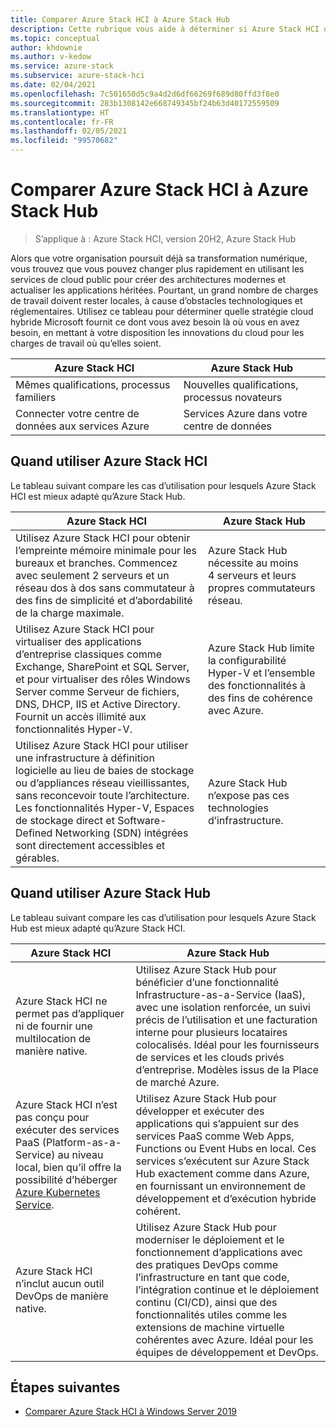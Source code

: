 ```yaml
---
title: Comparer Azure Stack HCI à Azure Stack Hub
description: Cette rubrique vous aide à déterminer si Azure Stack HCI ou Azure Stack Hub convient à votre organisation.
ms.topic: conceptual
author: khdownie
ms.author: v-kedow
ms.service: azure-stack
ms.subservice: azure-stack-hci
ms.date: 02/04/2021
ms.openlocfilehash: 7c501650d5c9a4d2d6df66269f689d80ffd3f8e0
ms.sourcegitcommit: 283b1308142e668749345bf24b63d40172559509
ms.translationtype: HT
ms.contentlocale: fr-FR
ms.lasthandoff: 02/05/2021
ms.locfileid: "99570682"
---
```

# <a name="compare-azure-stack-hci-to-azure-stack-hub"></a>Comparer Azure Stack HCI à Azure Stack Hub

> S’applique à : Azure Stack HCI, version 20H2, Azure Stack Hub

Alors que votre organisation poursuit déjà sa transformation numérique, vous trouvez que vous pouvez changer plus rapidement en utilisant les services de cloud public pour créer des architectures modernes et actualiser les applications héritées. Pourtant, un grand nombre de charges de travail doivent rester locales, à cause d’obstacles technologiques et réglementaires. Utilisez ce tableau pour déterminer quelle stratégie cloud hybride Microsoft fournit ce dont vous avez besoin là où vous en avez besoin, en mettant à votre disposition les innovations du cloud pour les charges de travail où qu’elles soient.

| Azure Stack HCI | Azure Stack Hub |
| --------------- | --------------- |
| Mêmes qualifications, processus familiers | Nouvelles qualifications, processus novateurs |
| Connecter votre centre de données aux services Azure | Services Azure dans votre centre de données |

## <a name="when-to-use-azure-stack-hci"></a>Quand utiliser Azure Stack HCI

Le tableau suivant compare les cas d’utilisation pour lesquels Azure Stack HCI est mieux adapté qu’Azure Stack Hub.

| Azure Stack HCI                                                                 | Azure Stack Hub                                                                         |
| ------------------------------------------------------------------------------- | --------------------------------------------------------------------------------------- |
| Utilisez Azure Stack HCI pour obtenir l’empreinte mémoire minimale pour les bureaux et branches. Commencez avec seulement 2 serveurs et un réseau dos à dos sans commutateur à des fins de simplicité et d’abordabilité de la charge maximale. | Azure Stack Hub nécessite au moins 4 serveurs et leurs propres commutateurs réseau. |
| Utilisez Azure Stack HCI pour virtualiser des applications d’entreprise classiques comme Exchange, SharePoint et SQL Server, et pour virtualiser des rôles Windows Server comme Serveur de fichiers, DNS, DHCP, IIS et Active Directory. Fournit un accès illimité aux fonctionnalités Hyper-V.| Azure Stack Hub limite la configurabilité Hyper-V et l’ensemble des fonctionnalités à des fins de cohérence avec Azure. | 
| Utilisez Azure Stack HCI pour utiliser une infrastructure à définition logicielle au lieu de baies de stockage ou d’appliances réseau vieillissantes, sans reconcevoir toute l’architecture. Les fonctionnalités Hyper-V, Espaces de stockage direct et Software-Defined Networking (SDN) intégrées sont directement accessibles et gérables. | Azure Stack Hub n’expose pas ces technologies d’infrastructure. |

## <a name="when-to-use-azure-stack-hub"></a>Quand utiliser Azure Stack Hub

Le tableau suivant compare les cas d’utilisation pour lesquels Azure Stack Hub est mieux adapté qu’Azure Stack HCI.

| Azure Stack HCI                                                                 | Azure Stack Hub                                                                          |
| ------------------------------------------------------------------------------- | ---------------------------------------------------------------------------------------- |
| Azure Stack HCI ne permet pas d’appliquer ni de fournir une multilocation de manière native. | Utilisez Azure Stack Hub pour bénéficier d’une fonctionnalité Infrastructure-as-a-Service (IaaS), avec une isolation renforcée, un suivi précis de l’utilisation et une facturation interne pour plusieurs locataires colocalisés. Idéal pour les fournisseurs de services et les clouds privés d’entreprise. Modèles issus de la Place de marché Azure. | 
| Azure Stack HCI n’est pas conçu pour exécuter des services PaaS (Platform-as-a-Service) au niveau local, bien qu’il offre la possibilité d’héberger [Azure Kubernetes Service](../../aks-hci/overview.md). | Utilisez Azure Stack Hub pour développer et exécuter des applications qui s’appuient sur des services PaaS comme Web Apps, Functions ou Event Hubs en local. Ces services s’exécutent sur Azure Stack Hub exactement comme dans Azure, en fournissant un environnement de développement et d’exécution hybride cohérent. |
| Azure Stack HCI n’inclut aucun outil DevOps de manière native. | Utilisez Azure Stack Hub pour moderniser le déploiement et le fonctionnement d’applications avec des pratiques DevOps comme l’infrastructure en tant que code, l’intégration continue et le déploiement continu (CI/CD), ainsi que des fonctionnalités utiles comme les extensions de machine virtuelle cohérentes avec Azure. Idéal pour les équipes de développement et DevOps. |

## <a name="next-steps"></a>Étapes suivantes

- [Comparer Azure Stack HCI à Windows Server 2019](compare-windows-server.md)
